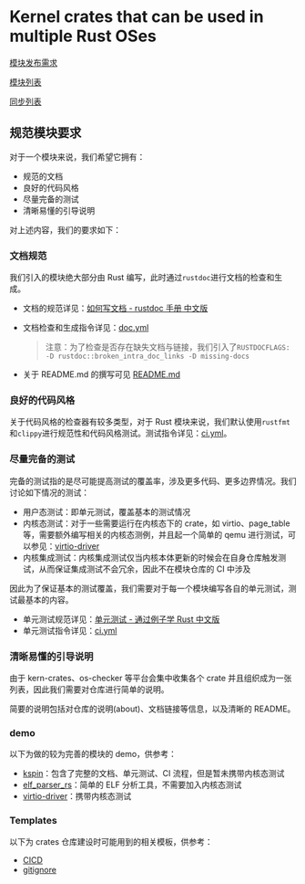 # Kernel crates that can be used in multiple Rust OSes

[模块发布需求](/profile/module_requirement.md)

[模块列表](https://kern-crates.github.io/.github/)

[同步列表](/profile/sync_list_CN.md)

<!--

**Here are some ideas to get you started:**

🙋‍♀️ A short introduction - what is your organization all about?
🌈 Contribution guidelines - how can the community get involved?
👩‍💻 Useful resources - where can the community find your docs? Is there anything else the community should know?
🍿 Fun facts - what does your team eat for breakfast?
🧙 Remember, you can do mighty things with the power of [Markdown](https://docs.github.com/github/writing-on-github/getting-started-with-writing-and-formatting-on-github/basic-writing-and-formatting-syntax)
-->

## 规范模块要求

对于一个模块来说，我们希望它拥有：

- 规范的文档
- 良好的代码风格
- 尽量完备的测试
- 清晰易懂的引导说明

对上述内容，我们的要求如下：

### 文档规范

我们引入的模块绝大部分由 Rust 编写，此时通过`rustdoc`进行文档的检查和生成。

- 文档的规范详见：[如何写文档 - rustdoc 手册 中文版](https://rustwiki.org/zh-CN/rustdoc/how-to-write-documentation.html)

- 文档检查和生成指令详见：[doc.yml](https://github.com/kern-crates/.github/templates/.github/workflows/doc.yml)

  > 注意：为了检查是否存在缺失文档与链接，我们引入了`RUSTDOCFLAGS: -D rustdoc::broken_intra_doc_links -D missing-docs`

- 关于 README.md 的撰写可见 [README.md](https://github.com/Starry-OS/kernel-elf-parser/blob/main/README.md)



### 良好的代码风格

关于代码风格的检查器有较多类型，对于 Rust 模块来说，我们默认使用`rustfmt`和`clippy`进行规范性和代码风格测试。测试指令详见：[ci.yml](https://github.com/kern-crates/.github/blob/main/templates/.github/workflows/ci.yml#L6)。



### 尽量完备的测试

完备的测试指的是尽可能提高测试的覆盖率，涉及更多代码、更多边界情况。我们讨论如下情况的测试：

- 用户态测试：即单元测试，覆盖基本的测试情况
- 内核态测试：对于一些需要运行在内核态下的 crate，如 virtio、page_table 等，需要额外编写相关的内核态测例，并且起一个简单的 qemu 进行测试，可以参见：[virtio-driver](https://github.com/rcore-os/virtio-drivers/blob/master/.github/workflows/main.yml)
- 内核集成测试：内核集成测试仅当内核本体更新的时候会在自身仓库触发测试，从而保证集成测试不会冗余，因此不在模块仓库的 CI 中涉及

因此为了保证基本的测试覆盖，我们需要对于每一个模块编写各自的单元测试，测试最基本的内容。

- 单元测试规范详见：[单元测试 - 通过例子学 Rust 中文版](https://rustwiki.org/zh-CN/rust-by-example/testing/unit_testing.html)
- 单元测试指令详见：[ci.yml](https://github.com/kern-crates/.github/blob/main/templates/.github/workflows/ci.yml#L26https://github.com/kern-crates/.github/blob/main/templates/.github/workflows/ci.yml#L26)


### 清晰易懂的引导说明

由于 kern-crates、os-checker 等平台会集中收集各个 crate 并且组织成为一张列表，因此我们需要对仓库进行简单的说明。

简要的说明包括对仓库的说明(about)、文档链接等信息，以及清晰的 README。


### demo

以下为做的较为完善的模块的 demo，供参考：

- [kspin]([arceos-org/kspin](https://github.com/arceos-org/kspin/))：包含了完整的文档、单元测试、CI 流程，但是暂未携带内核态测试
- [elf_parser_rs](https://github.com/Azure-stars/elf_parser_rs)：简单的 ELF 分析工具，不需要加入内核态测试
- [virtio-driver](https://github.com/rcore-os/virtio-drivers)：携带内核态测试

### Templates

以下为 crates 仓库建设时可能用到的相关模板，供参考：
- [CICD](../templates/.github/workflows)
- [gitignore](../templates/.gitignore)